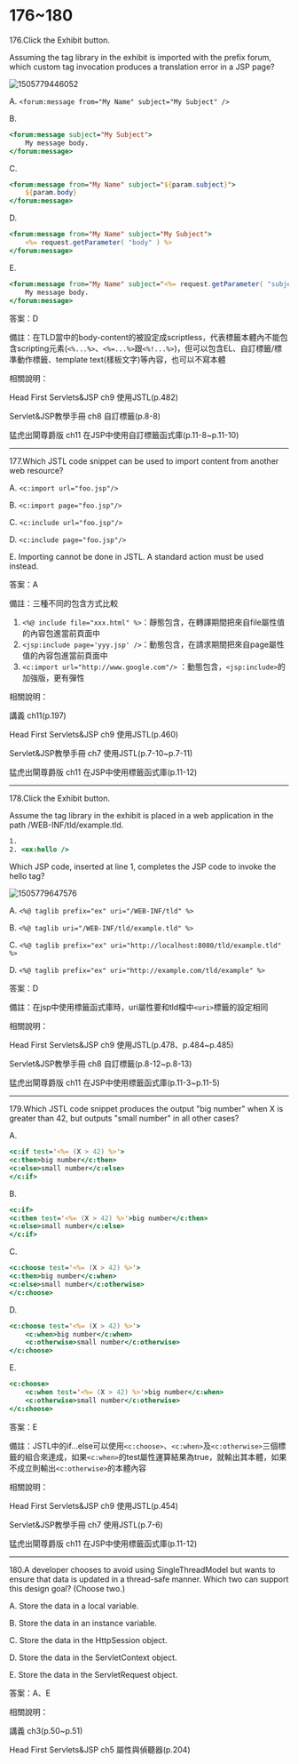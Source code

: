 176~180
========================

176.Click the Exhibit button.  

Assuming the tag library in the exhibit is imported with the prefix forum, which custom tag invocation produces a translation error in a JSP page?

![1505779446052](/media/13296.jpeg)

A.   `<forum:message from="My Name" subject="My Subject" /> `

B.   

```jsp
<forum:message subject="My Subject"> 
	My message body.
</forum:message>
```

C.   

```jsp
<forum:message from="My Name" subject="${param.subject}"> 
	${param.body} 
</forum:message>
```

D.   

```jsp
<forum:message from="My Name" subject="My Subject"> 
	<%= request.getParameter( "body" ) %> 
</forum:message>
```

E.   

```jsp
<forum:message from="My Name" subject="<%= request.getParameter( "subject" ) %>"> 
	My message body. 
</forum:message>
```

<!--sec data-title="解析" data-id="section176_2" data-collapse=true ces-->
答案：D

備註：在TLD當中的body-content的被設定成scriptless，代表標籤本體內不能包含scripting元素(`<%...%>`、`<%=...%>`跟`<%!...%>`)，但可以包含EL、自訂標籤/標準動作標籤、template text(樣板文字)等內容，也可以不寫本體

相關說明：

Head First Servlets&JSP ch9 使用JSTL(p.482)

Servlet&JSP教學手冊 ch8 自訂標籤(p.8-8)

猛虎出閘尊爵版 ch11 在JSP中使用自訂標籤函式庫(p.11-8~p.11-10)
<!--endsec-->

---
177.Which JSTL code snippet can be used to import content from another web resource?

A.   `<c:import url="foo.jsp"/> `

B.   `<c:import page="foo.jsp"/> `

C.   `<c:include url="foo.jsp"/> `

D.   `<c:include page="foo.jsp"/>` 

E.   Importing cannot be done in JSTL. A standard action must be used instead.

<!--sec data-title="解析" data-id="section177_2" data-collapse=true ces-->
答案：A

備註：三種不同的包含方式比較

1. `<%@ include file="xxx.html" %>`：靜態包含，在轉譯期間把來自file屬性值的內容包進當前頁面中
2. `<jsp:include page='yyy.jsp' />`：動態包含，在請求期間把來自page屬性值的內容包進當前頁面中
3. `<c:import url="http://www.google.com"/>` ：動態包含，`<jsp:include>`的加強版，更有彈性

相關說明：

講義 ch11(p.197)

Head First Servlets&JSP ch9 使用JSTL(p.460)

Servlet&JSP教學手冊 ch7 使用JSTL(p.7-10~p.7-11)

猛虎出閘尊爵版 ch11 在JSP中使用標籤函式庫(p.11-12)
<!--endsec-->

---
178.Click the Exhibit button. 

Assume the tag library in the exhibit is placed in a web application in the path /WEB-INF/tld/example.tld. 

```jsp
1. 
2. <ex:hello /> 
```

Which JSP code, inserted at line 1, completes the JSP code to invoke the hello tag?

![1505779647576](/media/28340.jpeg)

A.   `<%@ taglib prefix="ex" uri="/WEB-INF/tld" %> `

B.   `<%@ taglib uri="/WEB-INF/tld/example.tld" %> `

C.   `<%@ taglib prefix="ex" uri="http://localhost:8080/tld/example.tld" %> `

D.   `<%@ taglib prefix="ex" uri="http://example.com/tld/example" %>`

<!--sec data-title="解析" data-id="section178_2" data-collapse=true ces-->
答案：D

備註：在jsp中使用標籤函式庫時，uri屬性要和tld檔中`<uri>`標籤的設定相同

相關說明：

Head First Servlets&JSP ch9 使用JSTL(p.478、p.484~p.485)

Servlet&JSP教學手冊 ch8 自訂標籤(p.8-12~p.8-13)

猛虎出閘尊爵版 ch11 在JSP中使用標籤函式庫(p.11-3~p.11-5)
<!--endsec-->

---
179.Which JSTL code snippet produces the output "big number" when X is greater than 42, but outputs "small number" in all other cases?

A.   

```jsp
<c:if test='<%= (X > 42) %>'> 
<c:then>big number</c:then> 
<c:else>small number</c:else> 
</c:if> 
```

B.   

```jsp
<c:if> 
<c:then test='<%= (X > 42) %>'>big number</c:then>
<c:else>small number</c:else> 
</c:if> 
```

C.   

```jsp
<c:choose test='<%= (X > 42) %>'> 
<c:then>big number</c:when> 
<c:else>small number</c:otherwise> 
</c:choose> 
```

D.   

```jsp
<c:choose test='<%= (X > 42) %>'> 
	<c:when>big number</c:when> 
	<c:otherwise>small number</c:otherwise> 
</c:choose> 
```

E.   

```jsp
<c:choose> 
	<c:when test='<%= (X > 42) %>'>big number</c:when> 
	<c:otherwise>small number</c:otherwise> 
</c:choose>
```

<!--sec data-title="解析" data-id="section179_2" data-collapse=true ces-->
答案：E

備註：JSTL中的if...else可以使用`<c:choose>`、`<c:when>`及`<c:otherwise>`三個標籤的組合來達成，如果`<c:when>`的test屬性運算結果為true，就輸出其本體，如果不成立則輸出`<c:otherwise>`的本體內容

相關說明：

Head First Servlets&JSP ch9 使用JSTL(p.454)

Servlet&JSP教學手冊 ch7 使用JSTL(p.7-6)

猛虎出閘尊爵版 ch11 在JSP中使用標籤函式庫(p.11-12)
<!--endsec-->

---
180.A developer chooses to avoid using SingleThreadModel but wants to ensure that data is updated in a thread-safe manner. Which two can support this design goal? (Choose two.)

A.   Store the data in a local variable. 

B.   Store the data in an instance variable. 

C.   Store the data in the HttpSession object. 

D.   Store the data in the ServletContext object. 

E.   Store the data in the ServletRequest object.

<!--sec data-title="解析" data-id="section180_2" data-collapse=true ces-->
答案：A、E

相關說明：

講義 ch3(p.50~p.51)

Head First Servlets&JSP ch5 屬性與偵聽器(p.204)
<!--endsec-->


